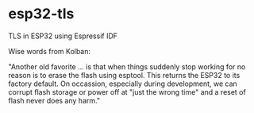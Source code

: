 # esp32-tls
TLS in ESP32 using Espressif IDF

Wise words from Kolban:

"Another old favorite ... is that when things suddenly stop working for no reason is to erase the flash using esptool. This returns the ESP32 to its factory default. On occassion, especially during development, we can corrupt flash storage or power off at "just the wrong time" and a reset of flash never does any harm."